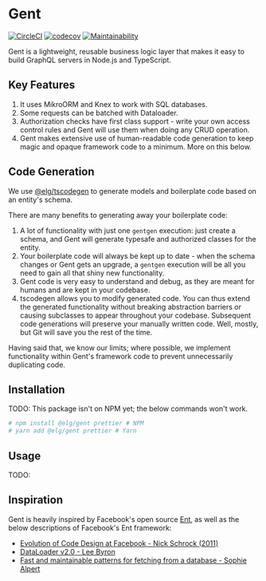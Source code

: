 # Gent

[![CircleCI](https://circleci.com/gh/taneliang/gent.svg?style=svg&circle-token=aaccc68a5d5c69c7e12d0aac4c4f634b3541191e)](https://circleci.com/gh/taneliang/gent)
[![codecov](https://codecov.io/gh/taneliang/gent/branch/master/graph/badge.svg?token=YujmMhCbcm)](https://codecov.io/gh/taneliang/gent)
[![Maintainability](https://api.codeclimate.com/v1/badges/de5ee9969c95be65c13b/maintainability)](https://codeclimate.com/repos/5edb9bb4ea7a936f29001012/maintainability)

Gent is a lightweight, reusable business logic layer that makes it easy to
build GraphQL servers in Node.js and TypeScript.

## Key Features

1. It uses MikroORM and Knex to work with SQL databases.
1. Some requests can be batched with Dataloader.
1. Authorization checks have first class support - write your own access
   control rules and Gent will use them when doing any CRUD operation.
1. Gent makes extensive use of human-readable code generation to keep magic
   and opaque framework code to a minimum. More on this below.

## Code Generation

We use [@elg/tscodegen](https://www.npmjs.com/package/@elg/tscodegen) to
generate models and boilerplate code based on an entity's schema.

There are many benefits to generating away your boilerplate code:

1. A lot of functionality with just one `gentgen` execution: just create a
   schema, and Gent will generate typesafe and authorized classes for the
   entity.
1. Your boilerplate code will always be kept up to date - when the schema
   changes or Gent gets an upgrade, a `gentgen` execution will be all you
   need to gain all that shiny new functionality.
1. Gent code is very easy to understand and debug, as they are meant for
   humans and are kept in your codebase.
1. tscodegen allows you to modify generated code. You can thus extend the
   generated functionality without breaking abstraction barriers or causing
   subclasses to appear throughout your codebase. Subsequent code generations
   will preserve your manually written code. Well, mostly, but Git will save
   you the rest of the time.

Having said that, we know our limits; where possible, we implement
functionality within Gent's framework code to prevent unnecessarily
duplicating code.

## Installation

TODO: This package isn't on NPM yet; the below commands won't work.

```sh
# npm install @elg/gent prettier # NPM
# yarn add @elg/gent prettier # Yarn
```

## Usage

TODO:

## Inspiration

Gent is heavily inspired by Facebook's open source [Ent](https://entgo.io/),
as well as the below descriptions of Facebook's Ent framework:

- [Evolution of Code Design at Facebook - Nick Schrock (2011)](https://www.infoq.com/presentations/Evolution-of-Code-Design-at-Facebook/)
- [DataLoader v2.0 - Lee Byron](https://medium.com/@leeb/dataloader-v2-0-925b4dccf8d6)
- [Fast and maintainable patterns for fetching from a database - Sophie Alpert](https://sophiebits.com/2020/01/01/fast-maintainable-db-patterns.html)
